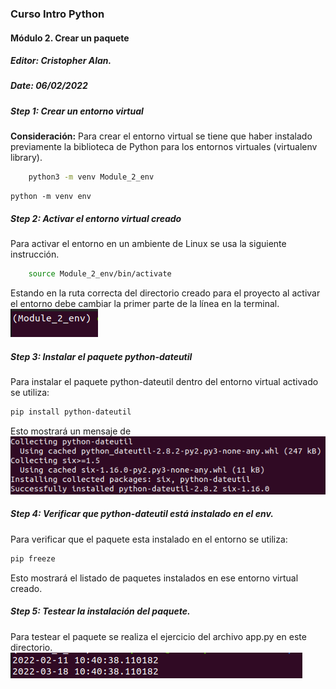 ### **Curso Intro Python**
#### Módulo 2. Crear un paquete

##### Editor: Cristopher Alan.
##### Date: 06/02/2022

##### **Step 1:** Crear un entorno virtual

**Consideración:** Para crear el entorno virtual se tiene que haber instalado previamente la biblioteca de Python para los entornos virtuales (virtualenv library).
```bash
    python3 -m venv Module_2_env
```
    python -m venv env

##### **Step 2**: Activar el entorno virtual creado
Para activar el entorno en un ambiente de Linux se usa la siguiente instrucción.
```bash
    source Module_2_env/bin/activate
```
Estando en la ruta correcta del directorio creado para el proyecto al activar el entorno debe cambiar la primer parte de la línea en la terminal.
![Activar_entorno](https://github.com/CristopherA96/LaunchX_IntroPython_w1/blob/b57fbe44858ee299ca6adc7ae4daebddaaf326bc/images/launchx_module_2_s2.png)

##### **Step 3**: Instalar el paquete python-dateutil
Para instalar el paquete python-dateutil dentro del entorno virtual activado se utiliza:
```bash
pip install python-dateutil
```
Esto mostrará un mensaje de
![Instalar_paquete](https://github.com/CristopherA96/LaunchX_IntroPython_w1/blob/79f7acf0812abd67faf2bf58e272042175f272ff/Module_2/Module_2_images/launchx_module_2_s3.png)

##### **Step 4**: Verificar que python-dateutil está instalado en el env.
Para verificar que el paquete esta instalado en el entorno se utiliza:
```bash
pip freeze
```
Esto mostrará el listado de paquetes instalados en ese entorno virtual creado.

##### **Step 5**: Testear la instalación del paquete.
Para testear el paquete se realiza el ejercicio del archivo app.py en este directorio.
![Testeo](https://github.com/CristopherA96/LaunchX_IntroPython_w1/blob/79f7acf0812abd67faf2bf58e272042175f272ff/Module_2/Module_2_images/launchx_module_2_s5.png)


